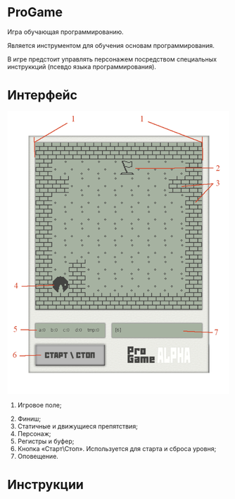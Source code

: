 # ProGame
Игра обучающая программированию.

Является инструментом для обучения основам программирования.

В игре предстоит управлять персонажем посредством специальных инструккций (псевдо языка программирования).
# Интерфейс
![alt text](GUI.png "Interface")
1) Игровое поле;

2. Финиш;
3. Статичные и движущиеся препятствия;
4. Персонаж;
5. Регистры и буфер;
6. Кнопка «Старт\Стоп». Используется для старта и сброса уровня;
7. Оповещение.

# Инструкции

